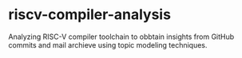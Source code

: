 # riscv-compiler-analysis
Analyzing RISC-V compiler toolchain to obbtain insights from GitHub commits and mail archieve using topic modeling techniques.
